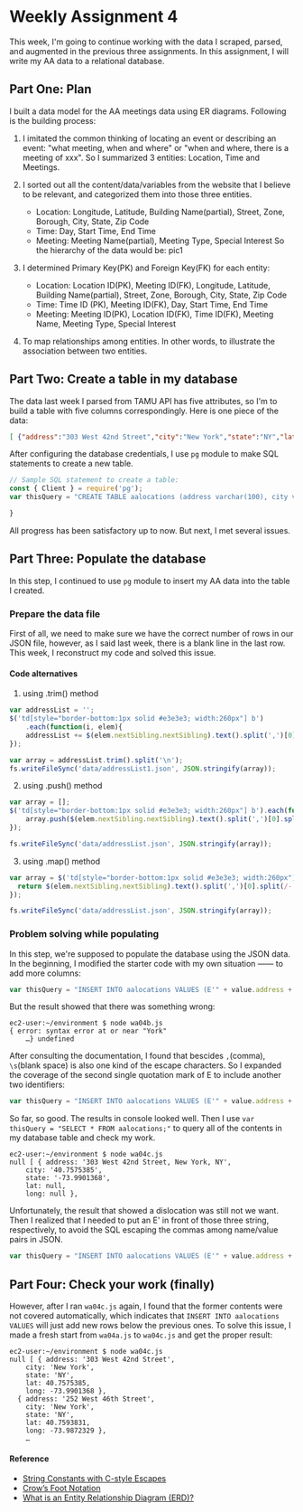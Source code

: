 # Weekly Assignment 4

This week, I'm going to continue working with the data I scraped, parsed, and augmented in the previous three assignments. In this assignment, I will write my AA data to a relational database.

## Part One: Plan

I built a data model for the AA meetings data using ER diagrams. Following is the building process:
1. I imitated the common thinking of locating an event or describing an event: "what meeting, when and where" or "when and where, there is a meeting of xxx". So I summarized 3 entities: Location, Time and Meetings.
2. I sorted out all the content/data/variables from the website that I believe to be relevant, and categorized them into those three entities.
    - Location: Longitude, Latitude, Building Name(partial), Street, Zone, Borough, City, State, Zip Code
    - Time: Day, Start Time, End Time
    - Meeting: Meeting Name(partial), Meeting Type, Special Interest
So the hierarchy of the data would be:
pic1

3. I determined Primary Key(PK) and Foreign Key(FK) for each entity:
    - Location: Location ID(PK), Meeting ID(FK), Longitude, Latitude, Building Name(partial), Street, Zone, Borough, City, State, Zip Code
    - Time: Time ID (PK), Meeting ID(FK), Day, Start Time, End Time
    - Meeting: Meeting ID(PK), Location ID(FK), Time ID(FK), Meeting Name, Meeting Type, Special Interest
4. To map relationships among entities. In other words, to illustrate the association between two entities.



## Part Two: Create a table in my database

The data last week I parsed from TAMU API has five attributes, so I'm to build a table with five columns correspondingly. Here is one piece of the data:
```JSON
[ {"address":"303 West 42nd Street","city":"New York","state":"NY","latLong":{"lat":"40.7575385","lng":"-73.9901368"}}, … ]
```
After configuring the database credentials, I use `pg` module to make SQL statements to create a new table. 
```js
// Sample SQL statement to create a table: 
const { Client } = require('pg');
var thisQuery = "CREATE TABLE aalocations (address varchar(100), city varchar(50), state varchar(50), lat double precision, long double precision);";

}
```
All progress has been satisfactory up to now. But next, I met several issues.

## Part Three: Populate the database

In this step, I continued to use `pg` module to insert my AA data into the table I created.

### Prepare the data file

First of all, we need to make sure we have the correct number of rows in our JSON file, however, as I said last week, there is a blank line in the last row. This week, I reconstruct my code and solved this issue.

#### Code alternatives
1. using .trim() method
```js
var addressList = '';                                           
$('td[style="border-bottom:1px solid #e3e3e3; width:260px"] b')     
    .each(function(i, elem){
    addressList += $(elem.nextSibling.nextSibling).text().split(',')[0].split(/-|Rm/)[0].trim() + '\n';    
});

var array = addressList.trim().split('\n');
fs.writeFileSync('data/addressList1.json', JSON.stringify(array));    
```
2. using .push() method
```js
var array = [];
$('td[style="border-bottom:1px solid #e3e3e3; width:260px"] b').each(function(i, elem){
    array.push($(elem.nextSibling.nextSibling).text().split(',')[0].split(/-|Rm/)[0].trim()); 
});

fs.writeFileSync('data/addressList.json', JSON.stringify(array));          
```
3. using .map() method
```js
var array = $('td[style="border-bottom:1px solid #e3e3e3; width:260px"] b').map(function(i, elem) {
  return $(elem.nextSibling.nextSibling).text().split(',')[0].split(/-|Rm/)[0].trim();
});

fs.writeFileSync('data/addressList.json', JSON.stringify(array));     
```

### Problem solving while populating

In this step, we're supposed to populate the database using the JSON data. In the beginning, I modified the starter code with my own situation —— to add more columns:
```js
var thisQuery = "INSERT INTO aalocations VALUES (E'" + value.address + "', " + value.city + ", " + value.state + ", " + value.latLong.lat + ", " + value.latLong.lng + ");";
```
But the result showed that there was something wrong:
```console
ec2-user:~/environment $ node wa04b.js
{ error: syntax error at or near "York"
    …} undefined
```
After consulting the documentation, I found that bescides `,`(comma), `\s`(blank space) is also one kind of the escape characters. So I expanded the coverage of the second single quotation mark of E to include another two identifiers:
```js
var thisQuery = "INSERT INTO aalocations VALUES (E'" + value.address + ", " + value.city + ", " + value.state + "', " + value.latLong.lat + ", " + value.latLong.lng + ");";
```
So far, so good. The results in console looked well. Then I use `var thisQuery = "SELECT * FROM aalocations;"` to query all of the contents in my database table and check my work.
```console
ec2-user:~/environment $ node wa04c.js
null [ { address: '303 West 42nd Street, New York, NY',
    city: '40.7575385',
    state: '-73.9901368',
    lat: null,
    long: null },
```
Unfortunately, the result that showed a dislocation was still not we want. Then I realized that I needed to put an E' in front of those three string, respectively, to avoid the SQL escaping the commas among name/value pairs in JSON. 
```js
var thisQuery = "INSERT INTO aalocations VALUES (E'" + value.address + "', E'" + value.city + "', E'" + value.state + "', " + value.latLong.lat + ", " + value.latLong.lng + ");";
```

## Part Four: Check your work (finally)
However, after I ran `wa04c.js` again, I found that the former contents were not covered automatically, which indicates that `INSERT INTO aalocations VALUES` will just add new rows below the previous ones. To solve this issue, I made a fresh start from `wa04a.js` to `wa04c.js` and get the proper result:
```console
ec2-user:~/environment $ node wa04c.js
null [ { address: '303 West 42nd Street',
    city: 'New York',
    state: 'NY',
    lat: 40.7575385,
    long: -73.9901368 },
  { address: '252 West 46th Street',
    city: 'New York',
    state: 'NY',
    lat: 40.7593831,
    long: -73.9872329 },
    …
```

#### Reference

* [String Constants with C-style Escapes](https://www.postgresql.org/docs/13/sql-syntax-lexical.html)
* [Crow’s Foot Notation](https://www.vertabelo.com/blog/crow-s-foot-notation/)
* [What is an Entity Relationship Diagram (ERD)?](https://www.lucidchart.com/pages/er-diagrams)
